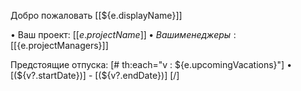 Добро пожаловать [[${e.displayName}]]

• Ваш проект: [[${e.projectName}]]
• Ваши менеджеры: [[${e.projectManagers}]]

Предстоящие отпуска: 
[# th:each="v : ${e.upcomingVacations}"]
• [(${v?.startDate})] - [(${v?.endDate})]
[/]
